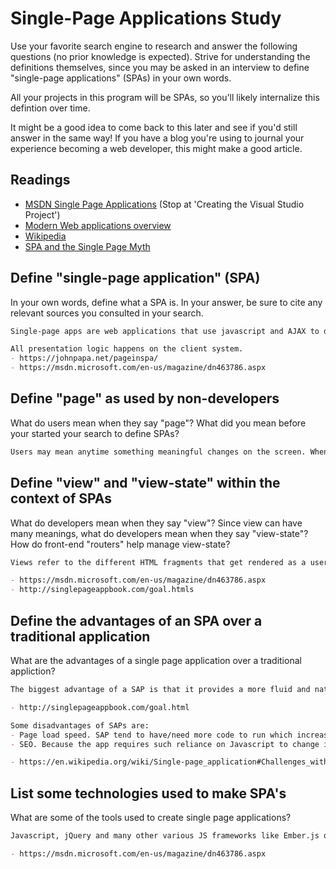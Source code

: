 # Single-Page Applications Study

Use your favorite search engine to research and answer the following questions
(no prior knowledge is expected). Strive for understanding the definitions
themselves, since you may be asked in an interview to define "single-page
applications" (SPAs) in your own words.

All your projects in this program will be SPAs, so you'll likely internalize
this defintion over time.

It might be a good idea to come back to this later and see if you'd still answer
in the same way! If you have a blog you're using to journal your experience
becoming a web developer, this might make a good article.

## Readings

-   [MSDN Single Page Applications](https://msdn.microsoft.com/en-us/magazine/dn463786.aspx) (Stop at 'Creating the Visual Studio Project')
-   [Modern Web applications overview](http://singlepageappbook.com/goal.html)
-   [Wikipedia](https://en.wikipedia.org/wiki/Single-page_application)
-   [SPA and the Single Page Myth](https://johnpapa.net/pageinspa/)

## Define "single-page application" (SPA)

In your own words, define what a SPA is. In your answer, be sure to cite any
relevant sources you consulted in your search.

```md
Single-page apps are web applications that use javascript and AJAX to dynamically alter a single HTML page without the need for constand refreshes.

All presentation logic happens on the client system.
- https://johnpapa.net/pageinspa/
- https://msdn.microsoft.com/en-us/magazine/dn463786.aspx
```

## Define "page" as used by non-developers

What do users mean when they say "page"? What did you mean before your started
your search to define SPAs?

```md
Users may mean anytime something meaningful changes on the screen. When I though of a page before this study I though of the current state of the DOM- without reloading or moving to a new part of the app.
```

## Define "view" and "view-state" within the context of SPAs

What do developers mean when they say "view"? Since view can have many meanings,
what do developers mean when they say "view-state"? How do front-end "routers"
help manage view-state?

```md
Views refer to the different HTML fragments that get rendered as a user interacts with different parts the application. The view state, refers to the views that are currently being displayed to the user. Routers can create a "map" of how a user can navigate through an app. The routes in the router correspond with different template files which make up the views and can load dynamic data.

- https://msdn.microsoft.com/en-us/magazine/dn463786.aspx
- http://singlepageappbook.com/goal.htmls
```

## Define the advantages of an SPA over a traditional application

What are the advantages of a single page application over a traditional appliction?

```md
The biggest advantage of a SAP is that it provides a more fluid and native-like experience to the user by minimizing page loads.

- http://singlepageappbook.com/goal.html

Some disadvantages of SAPs are:
- Page load speed. SAP tend to have/need more code to run which increases initial load time.
- SEO. Because the app requires such reliance on Javascript to change it's state, traditional techniques to improve SEO cannot be relied on.

- https://en.wikipedia.org/wiki/Single-page_application#Challenges_with_the_SPA_model
```

## List some technologies used to make SPA's

What are some of the tools used to create single page applications?

```md
Javascript, jQuery and many other various JS frameworks like Ember.js or React do the heavy lifting of creating a single page web app.

- https://msdn.microsoft.com/en-us/magazine/dn463786.aspx
```
